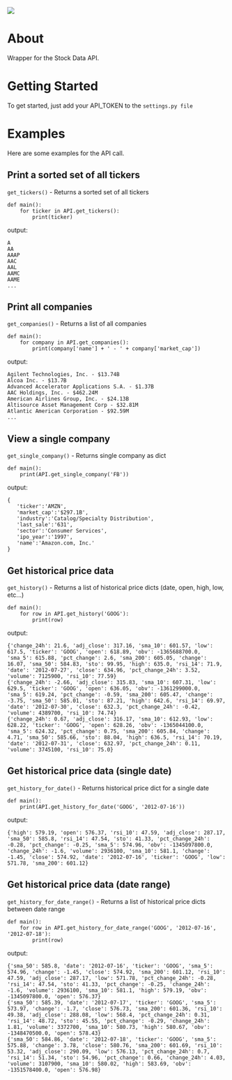 ![](http://i.imgur.com/hgUWSf0.png)

# About

Wrapper for the Stock Data API.

# Getting Started

To get started, just add your API_TOKEN to the `settings.py file`

# Examples

Here are some examples for the API call.

## Print a sorted set of all tickers
`get_tickers()` - Returns a sorted set of all tickers

```
def main():
    for ticker in API.get_tickers():
        print(ticker)
```

output:
```
A
AA
AAAP
AAC
AAL
AAMC
AAME
...
```

## Print all companies
`get_companies()` - Returns a list of all companies

```
def main():
    for company in API.get_companies():
        print(company['name'] + ' - ' + company['market_cap'])
```

output:
```
Agilent Technologies, Inc. - $13.74B
Alcoa Inc. - $13.7B
Advanced Accelerator Applications S.A. - $1.37B
AAC Holdings, Inc. - $462.24M
American Airlines Group, Inc. - $24.13B
Altisource Asset Management Corp - $32.81M
Atlantic American Corporation - $92.59M
...
```

## View a single company
`get_single_company()` - Returns single company as dict

```
def main():
    print(API.get_single_company('FB'))
```

output:
```
{
   'ticker':'AMZN',
   'market_cap':'$297.1B',
   'industry':'Catalog/Specialty Distribution',
   'last_sale':'631',
   'sector':'Consumer Services',
   'ipo_year':'1997',
   'name':'Amazon.com, Inc.'
}
```

## Get historical price data
`get_history()` - Returns a list of historical price dicts (date, open, high, low, etc...)

```
def main():
    for row in API.get_history('GOOG'):
        print(row)
```

output:
```
{'change_24h': 21.6, 'adj_close': 317.16, 'sma_10': 601.57, 'low': 617.5, 'ticker': 'GOOG', 'open': 618.89, 'obv': -1365688700.0, 'sma_5': 615.88, 'pct_change': 2.6, 'sma_200': 605.05, 'change': 16.07, 'sma_50': 584.83, 'sto': 99.95, 'high': 635.0, 'rsi_14': 71.9, 'date': '2012-07-27', 'close': 634.96, 'pct_change_24h': 3.52, 'volume': 7125900, 'rsi_10': 77.59}
{'change_24h': -2.66, 'adj_close': 315.83, 'sma_10': 607.31, 'low': 629.5, 'ticker': 'GOOG', 'open': 636.05, 'obv': -1361299000.0, 'sma_5': 619.24, 'pct_change': -0.59, 'sma_200': 605.47, 'change': -3.75, 'sma_50': 585.01, 'sto': 87.21, 'high': 642.6, 'rsi_14': 69.97, 'date': '2012-07-30', 'close': 632.3, 'pct_change_24h': -0.42, 'volume': 4389700, 'rsi_10': 74.74}
{'change_24h': 0.67, 'adj_close': 316.17, 'sma_10': 612.93, 'low': 628.22, 'ticker': 'GOOG', 'open': 628.26, 'obv': -1365044100.0, 'sma_5': 624.32, 'pct_change': 0.75, 'sma_200': 605.84, 'change': 4.71, 'sma_50': 585.66, 'sto': 88.04, 'high': 636.5, 'rsi_14': 70.19, 'date': '2012-07-31', 'close': 632.97, 'pct_change_24h': 0.11, 'volume': 3745100, 'rsi_10': 75.0}
```

## Get historical price data (single date)
`get_history_for_date()` - Returns historical price dict for a single date

```
def main():
    print(API.get_history_for_date('GOOG', '2012-07-16'))
```

output:
```
{'high': 579.19, 'open': 576.37, 'rsi_10': 47.59, 'adj_close': 287.17, 'sma_50': 585.8, 'rsi_14': 47.54, 'sto': 41.33, 'pct_change_24h': -0.28, 'pct_change': -0.25, 'sma_5': 574.96, 'obv': -1345097800.0, 'change_24h': -1.6, 'volume': 2936100, 'sma_10': 581.1, 'change': -1.45, 'close': 574.92, 'date': '2012-07-16', 'ticker': 'GOOG', 'low': 571.78, 'sma_200': 601.12}
```

## Get historical price data (date range)
`get_history_for_date_range()` - Returns a list of historical price dicts between date range

```
def main():
    for row in API.get_history_for_date_range('GOOG', '2012-07-16', '2012-07-18'):
        print(row)
```

output:
```
{'sma_50': 585.8, 'date': '2012-07-16', 'ticker': 'GOOG', 'sma_5': 574.96, 'change': -1.45, 'close': 574.92, 'sma_200': 601.12, 'rsi_10': 47.59, 'adj_close': 287.17, 'low': 571.78, 'pct_change_24h': -0.28, 'rsi_14': 47.54, 'sto': 41.33, 'pct_change': -0.25, 'change_24h': -1.6, 'volume': 2936100, 'sma_10': 581.1, 'high': 579.19, 'obv': -1345097800.0, 'open': 576.37}
{'sma_50': 585.39, 'date': '2012-07-17', 'ticker': 'GOOG', 'sma_5': 573.97, 'change': -1.7, 'close': 576.73, 'sma_200': 601.36, 'rsi_10': 49.38, 'adj_close': 288.08, 'low': 568.4, 'pct_change_24h': 0.31, 'rsi_14': 48.72, 'sto': 45.55, 'pct_change': -0.29, 'change_24h': 1.81, 'volume': 3372700, 'sma_10': 580.73, 'high': 580.67, 'obv': -1348470500.0, 'open': 578.43}
{'sma_50': 584.86, 'date': '2012-07-18', 'ticker': 'GOOG', 'sma_5': 575.88, 'change': 3.78, 'close': 580.76, 'sma_200': 601.69, 'rsi_10': 53.32, 'adj_close': 290.09, 'low': 576.13, 'pct_change_24h': 0.7, 'rsi_14': 51.34, 'sto': 54.96, 'pct_change': 0.66, 'change_24h': 4.03, 'volume': 3107900, 'sma_10': 580.02, 'high': 583.69, 'obv': -1351578400.0, 'open': 576.98}
```